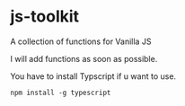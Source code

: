 # js-toolkit
A collection of functions for Vanilla JS

I will add functions as soon as possible.

You have to install Typscript if u want to use.

```shell
npm install -g typescript
```
